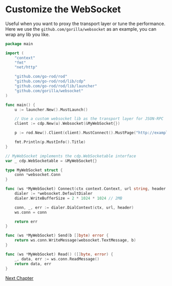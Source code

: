# Customize the WebSocket

Useful when you want to proxy the transport layer or tune the performance.
Here we use the `github.com/gorilla/websocket` as an example, you can wrap any lib you like.

```go
package main

import (
	"context"
	"fmt"
	"net/http"

	"github.com/go-rod/rod"
	"github.com/go-rod/rod/lib/cdp"
	"github.com/go-rod/rod/lib/launcher"
	"github.com/gorilla/websocket"
)

func main() {
	u := launcher.New().MustLaunch()

	// Use a custom websocket lib as the transport layer for JSON-RPC
	client := cdp.New(u).Websocket(&MyWebSocket{})

	p := rod.New().Client(client).MustConnect().MustPage("http://example.com")

	fmt.Println(p.MustInfo().Title)
}

// MyWebSocket implements the cdp.WebSocketable interface
var _ cdp.WebSocketable = &MyWebSocket{}

type MyWebSocket struct {
	conn *websocket.Conn
}

func (ws *MyWebSocket) Connect(ctx context.Context, url string, header http.Header) error {
	dialer := *websocket.DefaultDialer
	dialer.WriteBufferSize = 2 * 1024 * 1024 // 2MB

	conn, _, err := dialer.DialContext(ctx, url, header)
	ws.conn = conn

	return err
}

func (ws *MyWebSocket) Send(b []byte) error {
	return ws.conn.WriteMessage(websocket.TextMessage, b)
}

func (ws *MyWebSocket) Read() ([]byte, error) {
	_, data, err := ws.conn.ReadMessage()
	return data, err
}
```

[Next Chapter](/end-to-end-testing.md)
